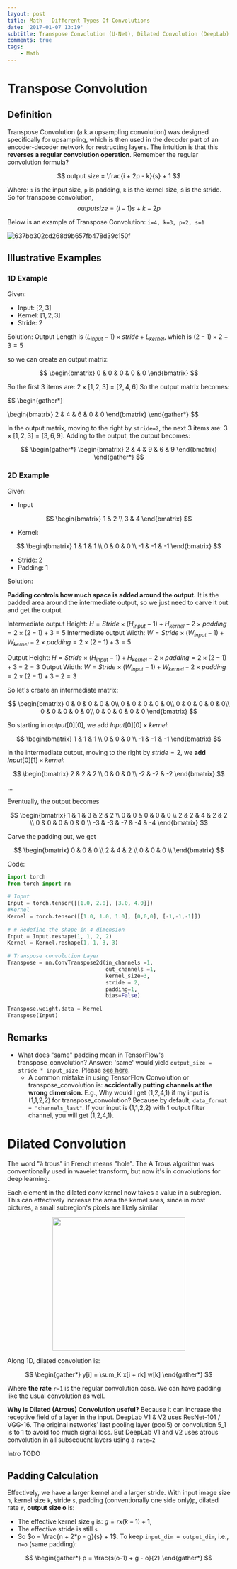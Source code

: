```yaml
---
layout: post
title: Math - Different Types Of Convolutions
date: '2017-01-07 13:19'
subtitle: Transpose Convolution (U-Net), Dilated Convolution (DeepLab)
comments: true
tags:
    - Math
---
```


# Transpose Convolution

## Definition

Transpose Convolution (a.k.a upsampling convolution) was designed specifically for upsampling, which is then used in the decoder part of an encoder-decoder network for restructing layers. The intuition is that this **reverses a regular convolution operation**. Remember the regular convolution formula?

$$
output size = \frac{i + 2p - k}{s} + 1
$$

Where: `i` is the input size, `p` is padding, `k` is the kernel size, s is the stride.  So for transpose convolution,
$$
output size = (i - 1)s + k - 2p
$$

Below is an example of Transpose Convolution: `i=4, k=3, p=2, s=1`

![637bb302cd268d9b657fb478d39c150f](https://github.com/user-attachments/assets/5dabf1f9-967b-45d3-8ded-57f1755807dd)


## Illustrative Examples

### 1D Example

Given:
- Input: $[2,3]$
- Kernel: $[1,2,3]$
- Stride: 2

Solution:
Output Length is $(L_{input} - 1) \times stride + L_{kernel}$, which is $(2-1) \times 2 + 3 = 5$

so we can create an output matrix:

$$
\begin{bmatrix}
0 & 0 & 0 & 0 & 0
\end{bmatrix}
$$

So the first 3 items are: $2 \times [1,2,3] = [2,4,6]$ So the output matrix becomes:

$$
\begin{gather*}

\begin{bmatrix}
2 & 4 & 6 & 0 & 0
\end{bmatrix}
\end{gather*}
$$

In the output matrix, moving to the right by `stride=2`, the next 3 items are: $3 \times [1,2,3] = [3,6,9]$. Adding to the output, the output becomes:

$$
\begin{gather*}
\begin{bmatrix}
2 & 4 & 9 & 6 & 9
\end{bmatrix}
\end{gather*}
$$

### 2D Example

Given:

- Input

$$
\begin{bmatrix}
1 & 2 \\
3 & 4
\end{bmatrix}
$$

- Kernel:

$$
\begin{bmatrix}
1 & 1 & 1 \\
0 & 0 & 0 \\
-1 & -1 & -1
\end{bmatrix}
$$

- Stride: 2
- Padding: 1

Solution:

**Padding controls how much space is added around the output.** It is the padded area around the intermediate output, so we just need to carve it out and get the output

Intermediate output Height: $H = Stride \times (H_{input}-1) + H_{kernel} - 2 \times padding = 2 \times (2-1) + 3 = 5$
Intermediate output Width: $W = Stride \times (W_{input}-1) + W_{kernel} - 2 \times padding = 2 \times (2-1) + 3 = 5$

Output Height: $H = Stride \times (H_{input}-1) + H_{kernel} - 2 \times padding = 2 \times (2-1) + 3 - 2 = 3$
Output Width: $W = Stride \times (W_{input}-1) + W_{kernel} - 2 \times padding = 2 \times (2-1) + 3 - 2 = 3$

So let's create an intermediate matrix:

$$
\begin{bmatrix}
0 & 0 & 0 & 0 & 0\\
0 & 0 & 0 & 0 & 0\\
0 & 0 & 0 & 0 & 0\\
0 & 0 & 0 & 0 & 0\\
0 & 0 & 0 & 0 & 0
\end{bmatrix}
$$

So starting in $output[0][0]$, we add $Input[0][0] \times kernel$:

$$
\begin{bmatrix}
1 & 1 & 1 \\
0 & 0 & 0 \\
-1 & -1 & -1
\end{bmatrix}
$$

In the intermediate output, moving to the right by $stride=2$, we **add** $Input[0][1] \times kernel$:

$$
\begin{bmatrix}
2 & 2 & 2 \\
0 & 0 & 0 \\
-2 & -2 & -2
\end{bmatrix}
$$

...

Eventually, the output becomes

$$
\begin{bmatrix}
1 & 1 & 3 & 2 & 2 \\
0 & 0 & 0 & 0 & 0 \\
2 & 2 & 4 & 2 & 2 \\
0 & 0 & 0 & 0 & 0 \\
-3 & -3 & -7 & -4 & -4
\end{bmatrix}
$$

Carve the padding out, we get

$$
\begin{bmatrix}
0 & 0 & 0 \\
2 & 4 & 2 \\
0 & 0 & 0 \\
\end{bmatrix}
$$

Code: 

```python
import torch
from torch import nn
 
# Input
Input = torch.tensor([[1.0, 2.0], [3.0, 4.0]])
#Kernel
Kernel = torch.tensor([[1.0, 1.0, 1.0], [0,0,0], [-1,-1,-1]])
 
# # Redefine the shape in 4 dimension
Input = Input.reshape(1, 1, 2, 2)
Kernel = Kernel.reshape(1, 1, 3, 3)
 
# Transpose convolution Layer
Transpose = nn.ConvTranspose2d(in_channels =1, 
                               out_channels =1,
                               kernel_size=3, 
                               stride = 2, 
                               padding=1, 
                               bias=False)
 
Transpose.weight.data = Kernel
Transpose(Input)
```

## Remarks

- What does "same" padding mean in TensorFlow's transpose_convolution? Answer: 'same' would yield `output_size = stride * input_size`. Please [see here](https://community.deeplearning.ai/t/week4-question-to-the-padding-of-conv2dtranspose/25331/3?u=ricoruotongjia).
    - A common mistake in using TensorFlow Convolution or transpose_convolution is: **accidentally putting channels at the wrong dimension.** E.g., Why would I get (1,2,4,1) if my input is (1,1,2,2) for transpose_convolution? Because by default, `data_format = "channels_last"`. If your input is (1,1,2,2) with 1 output filter channel, you will get (1,2,4,1).

# Dilated Convolution

The word "à trous" in French means "hole". The A Trous algorithm was conventionally used in wavelet transform, but now it's in convolutions for deep learning.

Each element in the dilated conv kernel now takes a value in a subregion. This can effectively increase the area the kernel sees, since in most pictures, a small subregion's pixels are likely similar

<div style="text-align: center;">
    <p align="center">
       <figure>
            <img src="https://github.com/user-attachments/assets/e14d5e18-6eb2-4cff-9d03-97ad9240988e" height="300" alt=""/>
       </figure>
    </p>
</div>

Along 1D, dilated convolution is:

$$
\begin{gather*}
y[i] = \sum_K x[i + rk] w[k]
\end{gather*}
$$

Where **the rate** `r=1` is the regular convolution case. We can have padding like the usual convolution as well.

**Why is Dilated (Atrous) Convolution useful?** Because it can increase the receptive field of a layer in the input. DeepLab V1 & V2 uses ResNet-101 / VGG-16. The original networks' last pooling layer (pool5) or convolution 5_1 is to 1 to avoid too much signal loss. But DeepLab V1 and V2 uses atrous convolution in all subsequent layers using a `rate=2`


Intro TODO

## Padding Calculation

Effectively, we have a larger kernel and a larger stride. With input image size `n`, kernel size `k`, stride `s`, padding (conventionally one side only)`p`, dilated rate `r`, **output size o** is:

- The effective kernel size `g` is: $g = r x (k - 1) + 1$,
- The effective stride is still `s`
- So $o = \frac{n + 2*p - g}{s} + 1$. To keep `input_dim = output_dim`, i.e., `n=o` (same padding):

$$
\begin{gather*}
p = \frac{s(o-1) + g - o}{2}
\end{gather*}
$$

